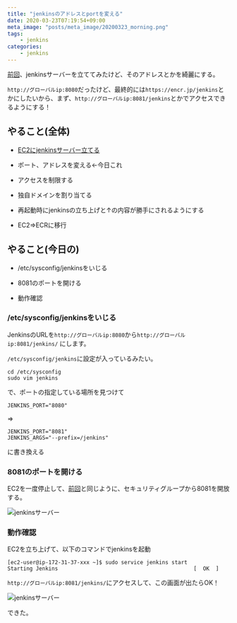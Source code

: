 ```yaml
---
title: "jenkinsのアドレスとportを変える"
date: 2020-03-23T07:19:54+09:00
meta_image: "posts/meta_image/20200323_morning.png"
tags: 
    - jenkins
categories: 
    - jenkins
---
```


[前回](../20200310_morning/)、jenkinsサーバーを立ててみたけど、そのアドレスとかを綺麗にする。

`http://グローバルip:8080`だったけど、最終的には`https://encr.jp/jenkins`とかにしたいから、まず、`http://グローバルip:8081/jenkins`とかでアクセスできるようにする！

## やること(全体)

* [EC2にjenkinsサーバー立てる](../20200310_morning/)

* ポート、アドレスを変える←今日これ

* アクセスを制限する

* 独自ドメインを割り当てる

* 再起動時にjenkinsの立ち上げと↑の内容が勝手にされるようにする

* EC2⇒ECRに移行

## やること(今日の)

* /etc/sysconfig/jenkinsをいじる

* 8081のポートを開ける

* 動作確認

### /etc/sysconfig/jenkinsをいじる

JenkinsのURLを`http://グローバルip:8080`から`http://グローバルip:8081/jenkins/` にします。

`/etc/sysconfig/jenkins`に設定が入っているみたい。

```
cd /etc/sysconfig
sudo vim jenkins
```

で、ポートの指定している場所を見つけて

```
JENKINS_PORT="8080"
```

⇒

```
JENKINS_PORT="8081"
JENKINS_ARGS="--prefix=/jenkins"
```

に書き換える

### 8081のポートを開ける

EC2を一度停止して、[前回](../20200310_morning/)と同じように、セキュリティグループから8081を開放する。

![jenkinsサーバー](../img/jenkins-setup14.png)

### 動作確認

EC2を立ち上げて、以下のコマンドでjenkinsを起動

```
[ec2-user@ip-172-31-37-xxx ~]$ sudo service jenkins start
Starting Jenkins                                           [  OK  ]
```

`http://グローバルip:8081/jenkins/`にアクセスして、この画面が出たらOK！

![jenkinsサーバー](../img/jenkins-setup13.png)

できた。